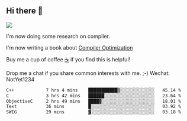 


<!--
**liusy58/liusy58** is a ✨ _special_ ✨ repository because its `README.md` (this file) appears on your GitHub profile.

Here are some ideas to get you started:

- 🔭 I’m currently working on ...
- 🌱 I’m currently learning ...
- 👯 I’m looking to collaborate on ...
- 🤔 I’m looking for help with ...
- 💬 Ask me about ...
- 📫 How to reach me: ...
- 😄 Pronouns: ...
- ⚡ Fun fact: ...
-->
<!--
![](https://komarev.com/ghpvc/?username=liusy58&color=brightgreen&label=PROFILE+VIEWS)




- 🔭 I’m currently working on my .
- 📫 How to reach me:plz contact me by [email](liusy58@,ail2.sysu.edu.cn) or WeChat(LIUSIYU_58)
- 🏫 I'm an undergraduate in Sun-Yat-sen University majoring in the computer science. Expected to graduate in Spring 2021.
- 👯 I'm now interested in System such as OS, Compiler and Database. 
- 🤔 I’m looking for help with Database System.
-->

## Hi there 👋
![](https://komarev.com/ghpvc/?username=liusy58&color=brightgreen&label=PROFILE+VIEWS)



I'm now doing some research on compiler.

I'm now writing a book about [Compiler Optimization](https://github.com/liusy58/CompilerNotes) 

Buy me a cup of coffee [☕️](https://user-images.githubusercontent.com/45984215/202376581-4837a283-4812-4063-82bc-cc9c3101d3a5.jpg) if you find this is helpful!

Drop me a chat if you share common interests with me. ;-) Wechat: NotYet1234

 <!--START_SECTION:waka-->

```txt
C++            7 hrs 4 mins    ███████████▒░░░░░░░░░░░░░   45.14 %
C              3 hrs 42 mins   ██████░░░░░░░░░░░░░░░░░░░   23.64 %
ObjectiveC     2 hrs 49 mins   ████▓░░░░░░░░░░░░░░░░░░░░   18.01 %
Text           36 mins         █░░░░░░░░░░░░░░░░░░░░░░░░   03.92 %
SWIG           29 mins         ▓░░░░░░░░░░░░░░░░░░░░░░░░   03.18 %
```

<!--END_SECTION:waka-->
